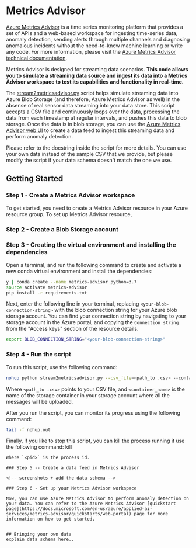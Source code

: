 # Metrics Advisor
[Azure Metrics Advisor](https://azure.microsoft.com/en-us/services/metrics-advisor/#overview) is a time series monitoring platform that provides a set of APIs and a web-based workspace for ingesting time-series data, anomaly detection, sending alerts through multiple channels and diagnosing anomalous incidents without the need-to-know machine learning or write any code. For more information, please visit the [Azure Metrics Advisor technical documentation](https://docs.microsoft.com/en-us/azure/applied-ai-services/metrics-advisor/).

Metrics Advisor is designed for streaming data scenarios. **This code allows you to simulate a streaming data source and ingest its data into a Metrics Advisor workspace to test its capabilities and functionality in real-time.** 

The [stream2metricsadvisor.py](stream2metricsadvisor.py) script helps simulate streaming data into Azure Blob Storage (and therefore, Azure Metrics Advisor as well) in the absense of real sensor data streaming into your data store. This script accepts a CSV file and continuously loops over the data, processing the data from each timestamp at regular intervals, and pushes this data to blob storage. Once the data is in blob storage, you can use the [Azure Metrics Advisor web UI](https://metricsadvisor.azurewebsites.net) to create a data feed to ingest this streaming data and perform anomaly detection.

Please refer to the docstring inside the script for more details. You can use your own data instead of the sample CSV that we provide, but please modify the script if your data schema doesn't match the one we use.


## Getting Started


### Step 1 - Create a Metrics Advisor workspace
To get started, you need to create a Metrics Advisor resource in your Azure resource group. To set up Metrics Advisor resource, 


### Step 2 - Create a Blob Storage account

### Step 3 - Creating the virtual environment and installing the dependencies

Open a terminal, and run the following command to create and activate a new conda virtual environment and install the dependencies:
```bash
y | conda create --name metrics-advisor python=3.7
source activate metrics-advisor
pip install -r requirements.txt
```
Next, enter the following line in your terminal, replacing `<your-blob-connection-string>` with the blob connection string for your Azure blob storage account. You can find your connection string by navigating to your storage account in the Azure portal, and copying the `Connection string` from the "Access keys" section of the resource details.
```bash
export BLOB_CONNECTION_STRING="<your-blob-connection-string>"
```
### Step 4 - Run the script 

To run this script, use the following command:
```bash
nohup python stream2metricsadvisor.py --csv_file=<path_to .csv> --container_name=<container_name> --minute_resample=5 > nohup.out 2>&1 &
```
Where `<path_to .csv>` points to your CSV file, and `<container_name>` is the name of the storage container in your storage account where all the messages will be uploaded.

After you run the script, you can monitor its progress using the following command:
```bash
tail -f nohup.out
```
Finally, if you like to stop this script, you can kill the process running it use the following command:
kill <pid>
```
Where `<pid>` is the process id. 

### Step 5 -- Create a data feed in Metrics Advisor

<!-- screenshots + add the data schema -->

### Step 6 - Set up your Metrics Advisor workspace

Now, you can use Azure Metrics Advisor to perform anomaly detection on your data. You can refer to the Azure Metrics Advisor [quickstart page](https://docs.microsoft.com/en-us/azure/applied-ai-services/metrics-advisor/quickstarts/web-portal) page for more information on how to get started.


## Bringing your own data
explain data schema here.. 